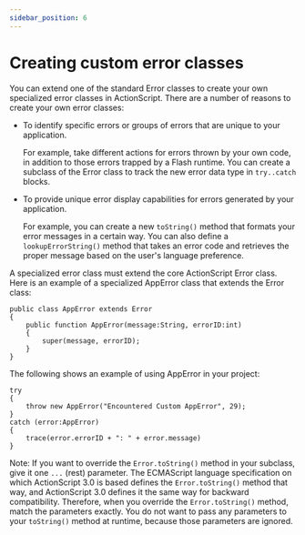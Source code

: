 ```yaml
---
sidebar_position: 6
---
```


# Creating custom error classes

You can extend one of the standard Error classes to create your own specialized
error classes in ActionScript. There are a number of reasons to create your own
error classes:

- To identify specific errors or groups of errors that are unique to your
  application.

  For example, take different actions for errors thrown by your own code, in
  addition to those errors trapped by a Flash runtime. You can create a subclass
  of the Error class to track the new error data type in `try..catch` blocks.

- To provide unique error display capabilities for errors generated by your
  application.

  For example, you can create a new `toString()` method that formats your error
  messages in a certain way. You can also define a `lookupErrorString()` method
  that takes an error code and retrieves the proper message based on the user's
  language preference.

A specialized error class must extend the core ActionScript Error class. Here is
an example of a specialized AppError class that extends the Error class:

```
public class AppError extends Error
{
    public function AppError(message:String, errorID:int)
    {
        super(message, errorID);
    }
}
```

The following shows an example of using AppError in your project:

```
try
{
    throw new AppError("Encountered Custom AppError", 29);
}
catch (error:AppError)
{
    trace(error.errorID + ": " + error.message)
}
```

Note: If you want to override the `Error.toString()` method in your subclass,
give it one `...` (rest) parameter. The ECMAScript language specification on
which ActionScript 3.0 is based defines the `Error.toString()` method that way,
and ActionScript 3.0 defines it the same way for backward compatibility.
Therefore, when you override the `Error.toString()` method, match the parameters
exactly. You do not want to pass any parameters to your `toString()` method at
runtime, because those parameters are ignored.
